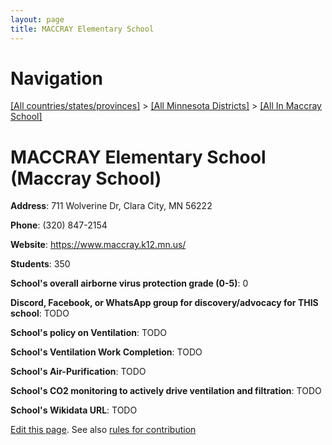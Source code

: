 ```yaml
---
layout: page
title: MACCRAY Elementary School
---
```

# Navigation

[[All countries/states/provinces]](../../..) > [[All Minnesota Districts]](../..) > [[All In Maccray School]](..)

# MACCRAY Elementary School (Maccray School)

**Address**: 711 Wolverine Dr, Clara City, MN 56222

**Phone**: (320) 847-2154

**Website**: <https://www.maccray.k12.mn.us/>

**Students**: 350

**School's overall airborne virus protection grade (0-5)**: 0

**Discord, Facebook, or WhatsApp group for discovery/advocacy for THIS school**: TODO

**School's policy on Ventilation**: TODO

**School's Ventilation Work Completion**: TODO

**School's Air-Purification**: TODO

**School's CO2 monitoring to actively drive ventilation and filtration**: TODO

**School's Wikidata URL**: TODO


[Edit this page](https://github.com/ventilate-schools/MN/edit/main/./Maccray_School/MACCRAY_Elementary_School.md). See also [rules for contribution](../../../contribution-rules/)